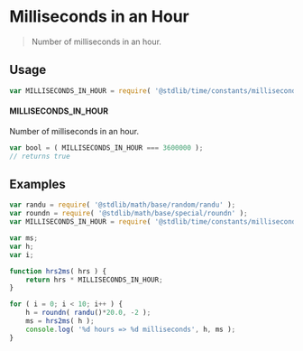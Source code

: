 # Milliseconds in an Hour

> Number of milliseconds in an hour.

<section class="usage">

## Usage

``` javascript
var MILLISECONDS_IN_HOUR = require( '@stdlib/time/constants/milliseconds-in-hour' );
```

#### MILLISECONDS_IN_HOUR

Number of milliseconds in an hour.

``` javascript
var bool = ( MILLISECONDS_IN_HOUR === 3600000 );
// returns true
```

</section>

<!-- /.usage -->


<section class="examples">

## Examples

``` javascript
var randu = require( '@stdlib/math/base/random/randu' );
var roundn = require( '@stdlib/math/base/special/roundn' );
var MILLISECONDS_IN_HOUR = require( '@stdlib/time/constants/milliseconds-in-hour' );

var ms;
var h;
var i;

function hrs2ms( hrs ) {
    return hrs * MILLISECONDS_IN_HOUR;
}

for ( i = 0; i < 10; i++ ) {
    h = roundn( randu()*20.0, -2 );
    ms = hrs2ms( h );
    console.log( '%d hours => %d milliseconds', h, ms );
}
```

</section>

<!-- /.examples -->


<section class="links">

</section>

<!-- /.links -->
